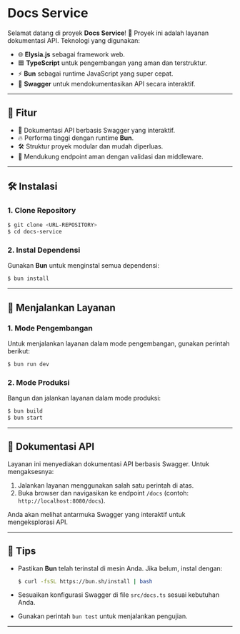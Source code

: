 # Docs Service

Selamat datang di proyek **Docs Service**! 🎉 Proyek ini adalah layanan dokumentasi API. Teknologi yang digunakan:

- 🌐 **Elysia.js** sebagai framework web.
- 🟦 **TypeScript** untuk pengembangan yang aman dan terstruktur.
- ⚡ **Bun** sebagai runtime JavaScript yang super cepat.
- 📖 **Swagger** untuk mendokumentasikan API secara interaktif.

---

## 🚀 Fitur

- 📄 Dokumentasi API berbasis Swagger yang interaktif.
- 🔥 Performa tinggi dengan runtime **Bun**.
- 🛠️ Struktur proyek modular dan mudah diperluas.
- 🔐 Mendukung endpoint aman dengan validasi dan middleware.

---

## 🛠️ Instalasi

### 1. Clone Repository
```bash
$ git clone <URL-REPOSITORY>
$ cd docs-service
```

### 2. Instal Dependensi
Gunakan **Bun** untuk menginstal semua dependensi:
```bash
$ bun install
```

---

## 🧪 Menjalankan Layanan

### 1. Mode Pengembangan
Untuk menjalankan layanan dalam mode pengembangan, gunakan perintah berikut:
```bash
$ bun run dev
```

### 2. Mode Produksi
Bangun dan jalankan layanan dalam mode produksi:
```bash
$ bun build
$ bun start
```

---

## 📖 Dokumentasi API

Layanan ini menyediakan dokumentasi API berbasis Swagger. Untuk mengaksesnya:

1. Jalankan layanan menggunakan salah satu perintah di atas.
2. Buka browser dan navigasikan ke endpoint `/docs` (contoh: `http://localhost:8080/docs`).

Anda akan melihat antarmuka Swagger yang interaktif untuk mengeksplorasi API.

---

## 🌟 Tips

- Pastikan **Bun** telah terinstal di mesin Anda. Jika belum, instal dengan:
  ```bash
  $ curl -fsSL https://bun.sh/install | bash
  ```

- Sesuaikan konfigurasi Swagger di file `src/docs.ts` sesuai kebutuhan Anda.
- Gunakan perintah `bun test` untuk menjalankan pengujian.

---

